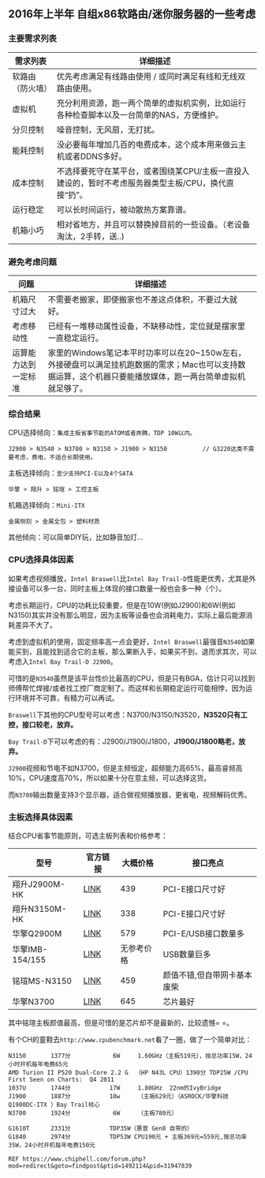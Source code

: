 ## 2016年上半年 自组x86软路由/迷你服务器的一些考虑

### 主要需求列表

|需求列表|详细描述|
|---|---|
|软路由（防火墙）|优先考虑满足有线路由使用 / 或同时满足有线和无线双路由使用。|
|虚拟机|充分利用资源，跑一两个简单的虚拟机实例，比如运行各种检查脚本以及一台简单的NAS，方便维护。|
|分贝控制|噪音控制，无风扇，无打扰。|
|能耗控制|没必要每年增加几百的电费成本，这个成本用来做云主机或者DDNS多好。|
|成本控制|不选择要死守在某平台，或者围绕某CPU/主板一直投入建设的，暂时不考虑服务器类型主板/CPU，换代直接“扔”。|
|运行稳定|可以长时间运行，被动散热方案靠谱。|
|机箱小巧|相对省地方，并且可以替换掉目前的一些设备。（老设备淘汰，2手转，送..)|

### 避免考虑问题

|问题|详细描述|
|---|---|
|机箱尺寸过大|不需要老搬家，即使搬家也不差这点体积，不要过大就好。|
|考虑移动性|已经有一堆移动属性设备，不缺移动性，定位就是摆家里一直稳定运行。|
|运算能力达到一定标准|家里的Windows笔记本平时功率可以在20~150w左右，外接硬盘可以满足挂机跑数据的需求；Mac也可以支持数据运算，这个机器只要能播放媒体，跑一两台简单虚拟机就足够了。|

### 综合结果

CPU选择倾向：`集成主板省事节能的ATOM或者奔腾，TDP 10W以内。`

    J2900 > N3540 > N3700 > N3150 > J1900 > N3150          // G3220这类不需要考虑，费电，不适合长期使用。

主板选择倾向：`至少支持PCI-E以及4个SATA`

    华擎 > 翔升 > 铭瑄 > 工控主板

机箱选择倾向：`Mini-ITX`

    金属侧刻 > 金属全包 > 塑料材质

其他倾向：可以简单DIY玩，比如静音加灯...

### CPU选择具体因素

如果考虑视频播放，`Intel Braswell`比`Intel Bay Trail-D`性能更优秀，尤其是外接设备可以多一台，同时主板上体现的接口数量一般也会多一种（个）。

考虑长期运行，CPU的功耗比较重要，但是在10W(例如J2900)和6W(例如N3150)其实并没有那么明显，因为主板等设备也会消耗电力，实际上最后能源消耗差异不大了。

考虑到虚拟机的使用，固定频率高一点会更好，`Intel Braswell`最强音`N3540`如果能买到，且能找到适合它的主板，那么果断入手，如果买不到，退而求其次，可以考虑入`Intel Bay Trail-D J2900`。

可惜的是`N3540`虽然是该平台性价比最高的CPU，但是只有BGA，估计只可以找到师傅帮忙焊接/或者找工控厂商定制了。而这样和长期稳定运行可能相悖，因为运行环境并不可靠，有精力可以再试。

`Braswell`下其他的CPU型号可以考虑：N3700/N3150/N3520，**N3520只有工控，接口较老，放弃。**

`Bay Trail-D`下可以考虑的有：J2900/J1900/J1800，**J1900/J1800略老，放弃。**

`J2900`视频和节电不如N3700，但是主频恒定，超频能力高65%，最高睿频高10%，CPU速度高70%，所以如果十分在意主频，可以选择这货。

而`N3700`输出数量支持3个显示器，适合做视频播放器，更省电，视频解码优秀。

### 主板选择具体因素

结合CPU省事节能原则，可选主板列表和价格参考：

|型号|官方链接|大概价格|接口亮点|
|---|---|---|---|
|翔升J2900M-HK|[LINK](http://www.pcasl.com/index.php?act=pShow&id=204)|439|PCI-E接口尺寸好|
|翔升N3150M-HK|[LINK](http://www.pcasl.com/index.php?act=pShow&id=215)|338|PCI-E接口尺寸好|
|华擎Q2900M|[LINK](http://www.asrock.cn/mb/Intel/Q2900M/index.cn.asp)|579|PCI-E/USB接口数量多|
|华擎IMB-154/155|[LINK](http://www.asrock.cn/ipc/overview.cn.asp?Model=IMB-154)|无参考价格|USB数量巨多|
|铭瑄MS-N3150|[LINK](http://www.maxsun.com.cn/2015/0814/4162.html)|459|颜值不错,但自带网卡基本废柴|
|华擎N3700|[LINK](http://www.asrock.com.tw/mb/Intel/N3700-ITX/index.tw.asp)|645|芯片最好|

其中铭瑄主板颜值最高，但是可惜的是芯片却不是最新的，比较遗憾= =。

有个CH的童鞋去```http://www.cpubenchmark.net```看了一圈，做了一个简单对比：

```
N3150       1377分            6W     1.60GHz（主板519元），按总功率15W，24小时开机每年电费65元
AMD Turion II P520 Dual-Core 2.2 G  （HP N43L CPU）1390分 TDP25W /CPU First Seen on Charts:  Q4 2011
1037U       1744分           17W     1.80GHz  22nm的IvyBridge
J1900       1887分           10w     （主板629元）（ASROCK/华擎科技 Q1900DC-ITX ）Bay Trail核心
N3700       1924分            6W     （主板780元）

G1610T      2331分           TDP35W（惠普 Gen8 自带的）
G1840       2974分           TDP53W CPU190元 + 主板369元=559元,按总功率35W，24小时开机每年电费150元

REF https://www.chiphell.com/forum.php?mod=redirect&goto=findpost&ptid=1492114&pid=31947839
```
